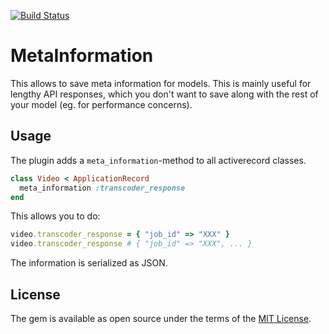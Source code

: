 [![Build Status](https://travis-ci.org/denkungsart/meta_information.svg?branch=master)](https://travis-ci.org/denkungsart/meta_information)

# MetaInformation
This allows to save meta information for models.
This is mainly useful for lengthy API responses, which you don't want to save along with the rest of your model (eg. for performance concerns).

## Usage
The plugin adds a `meta_information`-method to all activerecord classes.

```ruby
class Video < ApplicationRecord
  meta_information :transcoder_response
end
```

This allows you to do:

```ruby
video.transcoder_response = { "job_id" => "XXX" }
video.transcoder_response # { "job_id" => "XXX", ... }
```

The information is serialized as JSON.

## License
The gem is available as open source under the terms of the [MIT License](https://opensource.org/licenses/MIT).
